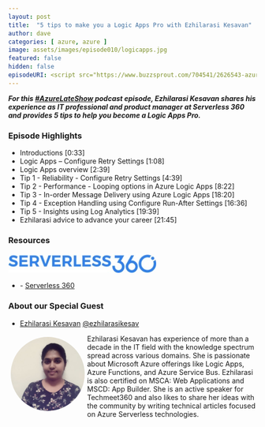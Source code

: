 ```yaml
---
layout: post
title:  "5 tips to make you a Logic Apps Pro with Ezhilarasi Kesavan"
author: dave
categories: [ azure, azure ]
image: assets/images/episode010/logicapps.jpg
featured: false
hidden: false
episodeURI: <script src="https://www.buzzsprout.com/704541/2626543-azure-late-show-episode-010-5-tips-to-make-you-a-logic-apps-pro-with-ezhilarasi-kesavan.js?container_id=buzzsprout-player-2626543&player=small" type="text/javascript" charset="utf-8"></script>
---
```


<p>
<div id="buzzsprout-player-2626543"></div>
<script src="https://www.buzzsprout.com/704541/2626543-azure-late-show-episode-010-5-tips-to-make-you-a-logic-apps-pro-with-ezhilarasi-kesavan.js?container_id=buzzsprout-player-2626543&player=small" type="text/javascript" charset="utf-8"></script>
</p>
<p style="font-style: oblique;font-weight: bolder;">
For this <a href="https://twitter.com/search?q=%23AzureLateShow&src=typeahead_click" target="_blank">#AzureLateShow</a> podcast episode, Ezhilarasi Kesavan shares his experience as IT professional and product manager at Serverless 360 and provides 5 tips to help you become a Logic Apps Pro.  </p>

<h3>Episode Highlights</h3>

 + Introductions [0:33]
 + Logic Apps – Configure Retry Settings [1:08]
 + Logic Apps overview [2:39]
 + Tip 1 - Reliability - Configure Retry Settings [4:39]
 + Tip 2 - Performance - Looping options in Azure Logic Apps [8:22]
 + Tip 3 - In-order Message Delivery using Azure Logic Apps [18:20]
 + Tip 4 - Exception Handling using Configure Run-After Settings [16:36]
 + Tip 5 - Insights using Log Analytics [19:39]
 + Ezhilarasi advice to advance your career [21:45]
 

<h3>Resources</h3>
 
 <img src="../assets/images/episode010/serverless360.jpg" alt="Serverless360" style="width:300px;">

 + <i class="fas fa-globe"></i> - <a href=" https://www.serverless360.com/" target="_blank">Serverless 360</a>



<h3> About our Special Guest</h3>

+ <a href="https://www.linkedin.com/in/ezhilarasi-kesavan-a0902a109/" target="_blank">Ezhilarasi Kesavan</a> 
<i class="fab fa-twitter"></i><a href="https://twitter.com/ezhilarasikesav" target="_blank"> @ezhilarasikesav</a>


<img src="../assets/images/episode010/ezhilarasi.jpg" alt="Ezhilarasi" style="width:150px;border-radius: 50%;clear:both;float:left;padding: 5px;">

<p>Ezhilarasi Kesavan has experience of more than a decade in the IT field with the knowledge spectrum spread across various domains. She is passionate about Microsoft Azure offerings like Logic Apps, Azure Functions, and Azure Service Bus. Ezhilarasi is also certified on MSCA: Web Applications and MSCD: App Builder. She is an active speaker for Techmeet360 and also likes to share her ideas with the community by writing technical articles focused on Azure Serverless technologies. 
</p>